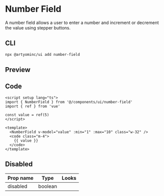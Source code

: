 # Number Field

A number field allows a user to enter a number and increment or decrement the value using stepper buttons.

## CLI

```sh
npx @artyominc/ui add number-field
```

## Preview

<ClientOnly>
  <ExampleOfNumberField />
</ClientOnly>

## Code

```vue
<script setup lang="ts">
import { NumberField } from '@/components/ui/number-field'
import { ref } from 'vue'

const value = ref(5)
</script>

<template>
  <NumberField v-model="value" :min="1" :max="10" class="w-32" />
  <code class="m-4">
    {{ value }}
  </code>
</template>
```

## Disabled

| Prop name | Type    | Looks                                             |
| --------- | ------- | ------------------------------------------------- |
| disabled  | boolean | <ClientOnly><NumberField disabled /></ClientOnly> |
